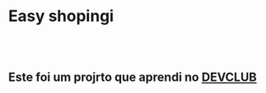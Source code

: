 <h1>Easy shopingi</h1>
<br>
<br>
<h2>Este foi um projrto que aprendi no <a href="https://rodolfomori.com.br/devclub">DEVCLUB</a></h2>
